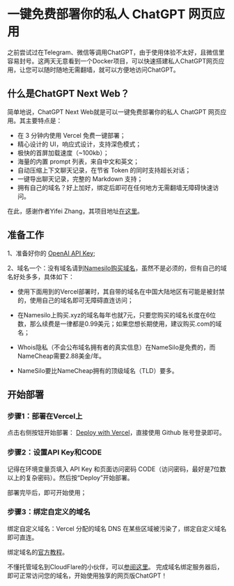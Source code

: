 # 一键免费部署你的私人 ChatGPT 网页应用
之前尝试过在Telegram、微信等调用ChatGPT，由于使用体验不太好，且微信里容易封号。这两天无意看到一个Docker项目，可以快速搭建私人ChatGPT网页应用，让您可以随时随地无需翻墙，就可以方便地访问ChatGPT。
## 什么是ChatGPT Next Web？
简单地说，ChatGPT Next Web就是可以一键免费部署你的私人 ChatGPT 网页应用。其主要特点是：

- 在 3 分钟内使用 Vercel 免费一键部署；
- 精心设计的 UI，响应式设计，支持深色模式；
- 极快的首屏加载速度（~100kb）；
- 海量的内置 prompt 列表，来自中文和英文；
- 自动压缩上下文聊天记录，在节省 Token 的同时支持超长对话；
- 一键导出聊天记录，完整的 Markdown 支持；
- 拥有自己的域名？好上加好，绑定后即可在任何地方无需翻墙无障碍快速访问。

在此，感谢作者Yifei Zhang，其项目地址[在这里](https://github.com/Yidadaa/ChatGPT-Next-Web/blob/main/README_CN.md#%E5%BC%80%E5%A7%8B%E4%BD%BF%E7%94%A8)。


## 准备工作
1、准备好你的 [OpenAI API Key](https://platform.openai.com/account/api-keys);

2、域名一个：没有域名请到[Namesilo购买域名](https://www.namesilo.com/)，虽然不是必须的，但有自己的域名好处多多，具体如下：

- 使用下面用到的Vercel部署时，其自带的域名在中国大陆地区有可能是被封禁的，使用自己的域名即可无障碍直连访问；

- 在Namesilo上购买.xyz的域名每年也就7元，只要您购买的域名长度在6位数，那么续费是一律都是0.99美元；如果您想长期使用，建议购买.com的域名；

- Whois隐私（不会公布域名拥有者的真实信息）在NameSilo是免费的，而NameCheap需要2.88美金/年。

- NameSilo要比NameCheap拥有的顶级域名（TLD）要多。

## 开始部署
### 步骤1：部署在Vercel上

点击右侧按钮开始部署： [Deploy with Vercel](https://vercel.com/new/clone?repository-url=https%3A%2F%2Fgithub.com%2FYidadaa%2FChatGPT-Next-Web&env=OPENAI_API_KEY&env=CODE&project-name=chatgpt-next-web&repository-name=ChatGPT-Next-Web)，直接使用 Github 账号登录即可。

### 步骤2：设置API Key和CODE

记得在环境变量页填入 API Key 和页面访问密码 CODE（访问密码，最好是7位数以上的复杂密码）。然后按“Deploy”开始部署。

部署完毕后，即可开始使用；

### 步骤3：绑定自定义的域名

绑定自定义域名：Vercel 分配的域名 DNS 在某些区域被污染了，绑定自定义域名即可直连。

绑定域名的[官方教程](https://vercel.com/docs/concepts/projects/domains/add-a-domain)。

不懂托管域名到CloudFlare的小伙伴，可以[参阅这里](https://youtu.be/1GtDTWybJNM)。
完成域名绑定服务器后，即可正常访问您的域名，开始使用独享的网页版ChatGPT！

